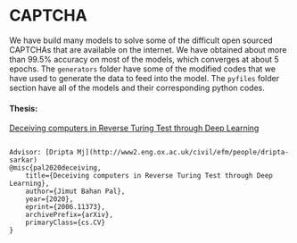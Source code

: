 # CAPTCHA

We have build many models to solve some of the difficult open sourced CAPTCHAs that are available on the internet. We have obtained about more than 99.5% accuracy on most of the models, which converges at about 5 epochs. The ``generators`` folder have some of the modified codes that we have used to generate the data to feed into the model. The ``pyfiles`` folder section have all of the models and their corresponding python codes. 

#### Thesis:
[Deceiving computers in Reverse Turing Test through Deep Learning](https://arxiv.org/abs/2006.11373)

```

Advisor: [Dripta Mj](http://www2.eng.ox.ac.uk/civil/efm/people/dripta-sarkar)
@misc{pal2020deceiving,
    title={Deceiving computers in Reverse Turing Test through Deep Learning},
    author={Jimut Bahan Pal},
    year={2020},
    eprint={2006.11373},
    archivePrefix={arXiv},
    primaryClass={cs.CV}
}
```

